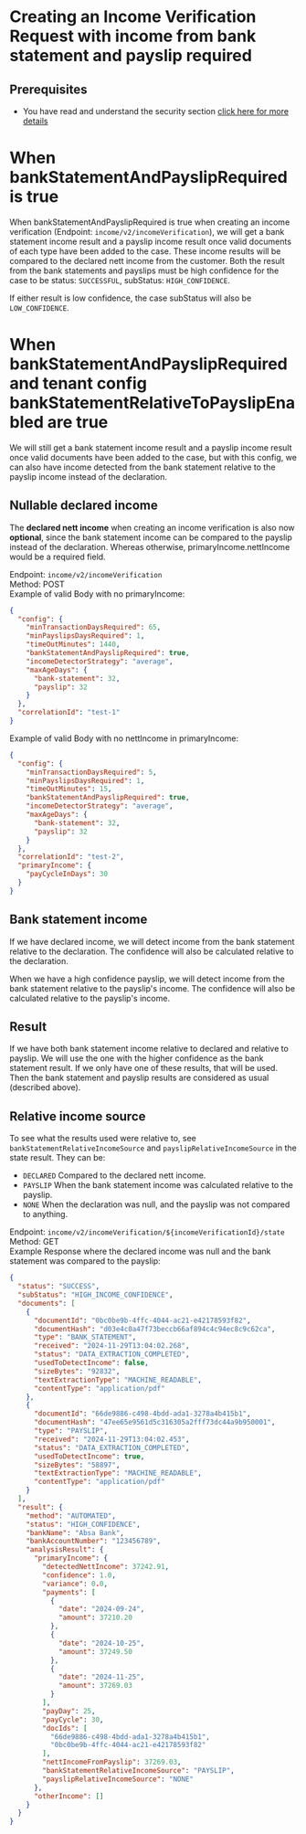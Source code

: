 # Creating an Income Verification Request with income from bank statement and payslip required

## Prerequisites
* You have read and understand the security section [click here for more details](../../guides/security/CreatingJsonWebToken.md)

# When bankStatementAndPayslipRequired is true

When bankStatementAndPayslipRequired is true when creating an income verification (Endpoint: `income/v2/incomeVerification`), we
will get a bank statement income result and a payslip income result once valid documents of each type have been added 
to the case. These income results will be compared to the declared nett income from the customer. Both the result from 
the bank statements and payslips must be high confidence for the case to be status: `SUCCESSFUL`, 
subStatus: `HIGH_CONFIDENCE`.

If either result is low confidence, the case subStatus will also be `LOW_CONFIDENCE`.

# When bankStatementAndPayslipRequired and tenant config bankStatementRelativeToPayslipEnabled are true

We will still get a bank statement income result and a payslip income result once valid documents have been
added to the case, but with this config, we can also have income detected from the bank statement relative to the payslip
income instead of the declaration.

## Nullable declared income
The **declared nett income** when creating an income verification is also now **optional**, since the bank statement 
income can be compared to the payslip instead of the declaration. Whereas otherwise, primaryIncome.nettIncome would be 
a required field.

Endpoint: ```income/v2/incomeVerification```  
Method: POST  
Example of valid Body with no primaryIncome:
```json
{
  "config": {
    "minTransactionDaysRequired": 65,
    "minPayslipsDaysRequired": 1,
    "timeOutMinutes": 1440,
    "bankStatementAndPayslipRequired": true,
    "incomeDetectorStrategy": "average",
    "maxAgeDays": {
      "bank-statement": 32,
      "payslip": 32
    }
  },
  "correlationId": "test-1"
}
```
Example of valid Body with no nettIncome in primaryIncome:
```json
{
  "config": {
    "minTransactionDaysRequired": 5,
    "minPayslipsDaysRequired": 1,
    "timeOutMinutes": 15,
    "bankStatementAndPayslipRequired": true,
    "incomeDetectorStrategy": "average",
    "maxAgeDays": {
      "bank-statement": 32,
      "payslip": 32
    }
  },
  "correlationId": "test-2",
  "primaryIncome": {
    "payCycleInDays": 30
  }
}
```

## Bank statement income
If we have declared income, we will detect income from the bank statement relative to the declaration. The confidence
will also be calculated relative to the declaration.

When we have a high confidence payslip, we will detect income from the bank statement relative to the payslip's income.
The confidence will also be calculated relative to the payslip's income.

## Result
If we have both bank statement income relative to declared and relative to payslip. We will use the one with the
higher confidence as the bank statement result. If we only have one of these results, that will be used. Then the bank
statement and payslip results are considered as usual (described above).

## Relative income source
To see what the results used were relative to, see `bankStatementRelativeIncomeSource` and `payslipRelativeIncomeSource`
in the state result. 
They can be:
- `DECLARED` Compared to the declared nett income.
- `PAYSLIP` When the bank statement income was calculated relative to the payslip.
- `NONE` When the declaration was null, and the payslip was not compared to anything.

Endpoint: ```income/v2/incomeVerification/${incomeVerificationId}/state```  
Method: GET  
Example Response where the declared income was null and the bank statement was compared to the payslip:
```json
{
  "status": "SUCCESS",
  "subStatus": "HIGH_INCOME_CONFIDENCE",
  "documents": [
    {
      "documentId": "0bc0be9b-4ffc-4044-ac21-e42178593f82",
      "documentHash": "d03e4c0a47f73beccb66af894c4c94ec8c9c62ca",
      "type": "BANK_STATEMENT",
      "received": "2024-11-29T13:04:02.268",
      "status": "DATA_EXTRACTION_COMPLETED",
      "usedToDetectIncome": false,
      "sizeBytes": "92832",
      "textExtractionType": "MACHINE_READABLE",
      "contentType": "application/pdf"
    },
    {
      "documentId": "66de9886-c498-4bdd-ada1-3278a4b415b1",
      "documentHash": "47ee65e9561d5c316305a2fff73dc44a9b950001",
      "type": "PAYSLIP",
      "received": "2024-11-29T13:04:02.453",
      "status": "DATA_EXTRACTION_COMPLETED",
      "usedToDetectIncome": true,
      "sizeBytes": "58897",
      "textExtractionType": "MACHINE_READABLE",
      "contentType": "application/pdf"
    }
  ],
  "result": {
    "method": "AUTOMATED",
    "status": "HIGH_CONFIDENCE",
    "bankName": "Absa Bank",
    "bankAccountNumber": "123456789",
    "analysisResult": {
      "primaryIncome": {
        "detectedNettIncome": 37242.91,
        "confidence": 1.0,
        "variance": 0.0,
        "payments": [
          {
            "date": "2024-09-24",
            "amount": 37210.20
          },
          {
            "date": "2024-10-25",
            "amount": 37249.50
          },
          {
            "date": "2024-11-25",
            "amount": 37269.03
          }
        ],
        "payDay": 25,
        "payCycle": 30,
        "docIds": [
          "66de9886-c498-4bdd-ada1-3278a4b415b1",
          "0bc0be9b-4ffc-4044-ac21-e42178593f82"
        ],
        "nettIncomeFromPayslip": 37269.03,
        "bankStatementRelativeIncomeSource": "PAYSLIP",
        "payslipRelativeIncomeSource": "NONE"
      },
      "otherIncome": []
    }
  }
}
```

